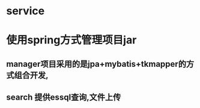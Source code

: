 # service
# 使用spring方式管理项目jar
## manager项目采用的是jpa+mybatis+tkmapper的方式组合开发,
## search 提供essql查询,文件上传
